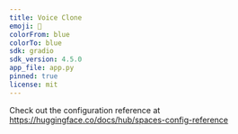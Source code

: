 ```yaml
---
title: Voice Clone
emoji: 🏃
colorFrom: blue
colorTo: blue
sdk: gradio
sdk_version: 4.5.0
app_file: app.py
pinned: true
license: mit
---
```


Check out the configuration reference at https://huggingface.co/docs/hub/spaces-config-reference